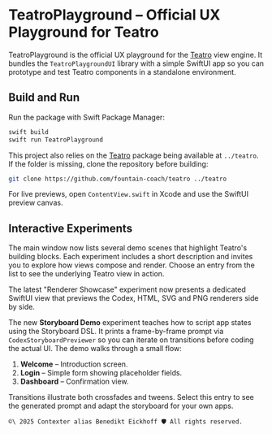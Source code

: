 # TeatroPlayground – Official UX Playground for Teatro

TeatroPlayground is the official UX playground for the [Teatro](../teatro) view engine. It bundles the `TeatroPlaygroundUI` library with a simple SwiftUI app so you can prototype and test Teatro components in a standalone environment.

## Build and Run

Run the package with Swift Package Manager:

```bash
swift build
swift run TeatroPlayground
```

This project also relies on the [Teatro](../teatro) package being available at `../teatro`. If the folder is missing, clone the repository before building:

```bash
git clone https://github.com/fountain-coach/teatro ../teatro
```

For live previews, open `ContentView.swift` in Xcode and use the SwiftUI preview canvas.

## Interactive Experiments

The main window now lists several demo scenes that highlight Teatro's building blocks.
Each experiment includes a short description and invites you to explore how views
compose and render. Choose an entry from the list to see the underlying Teatro
view in action.

The latest "Renderer Showcase" experiment now presents a dedicated SwiftUI view
that previews the Codex, HTML, SVG and PNG renderers side by side.

The new **Storyboard Demo** experiment teaches how to script app states using
the Storyboard DSL. It prints a frame-by-frame prompt via
`CodexStoryboardPreviewer` so you can iterate on transitions before coding the
actual UI. The demo walks through a small flow:

1. **Welcome** – Introduction screen.
2. **Login** – Simple form showing placeholder fields.
3. **Dashboard** – Confirmation view.

Transitions illustrate both crossfades and tweens. Select this entry to see the
generated prompt and adapt the storyboard for your own apps.



````text
©\ 2025 Contexter alias Benedikt Eickhoff 🛡️ All rights reserved.
````
